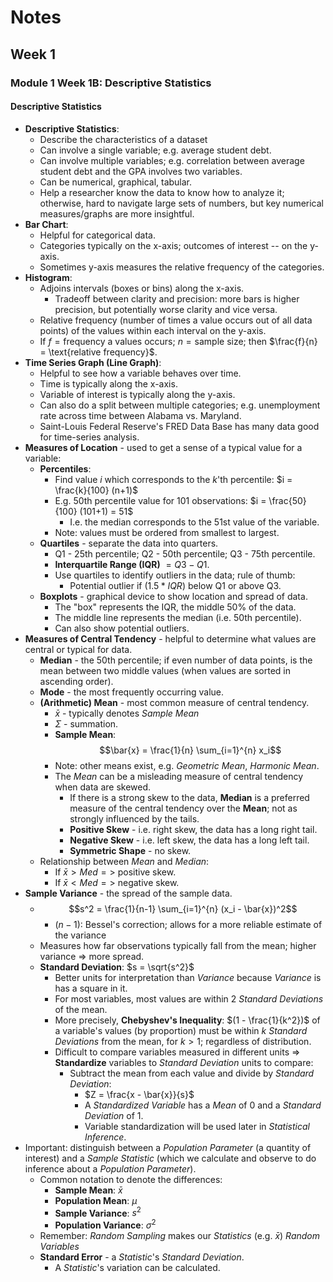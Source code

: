 # Notes
## Week 1
### Module 1 Week 1B: Descriptive Statistics
#### Descriptive Statistics
- **Descriptive Statistics**:
  - Describe the characteristics of a dataset
  - Can involve a single variable; e.g. average student debt.
  - Can involve multiple variables; e.g. correlation between average student 
    debt and the GPA involves two variables. 
  - Can be numerical, graphical, tabular.
  - Help a researcher know the data to know how to analyze it; otherwise, 
    hard to navigate large sets of numbers, but key numerical 
    measures/graphs are more insightful.
- **Bar Chart**:
  - Helpful for categorical data.
  - Categories typically on the x-axis; outcomes of interest -- on the y-axis.
  - Sometimes y-axis measures the relative frequency of the categories.
- **Histogram**:
  - Adjoins intervals (boxes or bins) along the x-axis.
    - Tradeoff between clarity and precision: more bars is higher precision, 
      but potentially worse clarity and vice versa.
  - Relative frequency (number of times a value occurs out of all data points)
    of the values within each interval on the y-axis.
  - If $f = \text{frequency a values occurs}$; $n = \text{sample size}$; 
    then $\frac{f}{n} = \text{relative frequency}$. 
- **Time Series Graph (Line Graph)**:
  - Helpful to see how a variable behaves over time.
  - Time is typically along the x-axis.
  - Variable of interest is typically along the y-axis.
  - Can also do a split between multiple categories; e.g. unemployment rate 
    across time between Alabama vs. Maryland.
  - Saint-Louis Federal Reserve's FRED Data Base has many data good for 
    time-series analysis.
- **Measures of Location** - used to get a sense of a typical value for a 
  variable:
  - **Percentiles**:
    - Find value $i$ which corresponds to the $k$'th percentile: $i = \frac{k}{100} (n+1)$
    - E.g. 50th percentile value for 101 observations: $i = \frac{50}{100} (101+1) = 51$
      - I.e. the median corresponds to the 51st value of the variable.
    - Note: values must be ordered from smallest to largest.
  - **Quartiles** - separate the data into quarters.
    - Q1 - 25th percentile; Q2 - 50th percentile; Q3 - 75th percentile.
    - **Interquartile Range (IQR)** $= Q3 - Q1$.
    - Use quartiles to identify outliers in the data; rule of thumb: 
      - Potential outlier if $(1.5 * IQR)$ below Q1 or above Q3.
  - **Boxplots** - graphical device to show location and spread of data.
    - The "box" represents the IQR, the middle 50% of the data.
    - The middle line represents the median (i.e. 50th percentile).
    - Can also show potential outliers.
- **Measures of Central Tendency** - helpful to determine what values are 
  central or typical for data.
  - **Median** - the 50th percentile; if even number of data points, is the 
    mean between two middle values (when values are sorted in ascending order). 
  - **Mode** - the most frequently occurring value.
  - **(Arithmetic) Mean** - most common measure of central tendency.
    - $\bar{x}$ - typically denotes *Sample Mean*
    - $\Sigma$ - summation. 
    - **Sample Mean**: $$\bar{x} = \frac{1}{n} \sum_{i=1}^{n} x_i$$
    - Note: other means exist, e.g. *Geometric Mean*, *Harmonic Mean*.
    - The *Mean* can be a misleading measure of central tendency when data are 
      skewed.
      - If there is a strong skew to the data, 
        **Median** is a preferred measure of the central tendency over the 
        **Mean**; not as strongly influenced by the tails.
      - **Positive Skew** - i.e. right skew, the data has a long right tail.
      - **Negative Skew** - i.e. left skew, the data has a long left tail.
      - **Symmetric Shape** - no skew.
  - Relationship between *Mean* and *Median*:
    - If $\bar{x} > Med =>$ positive skew.
    - If $\bar{x} < Med =>$ negative skew.
- **Sample Variance** - the spread of the sample data.
  - $$s^2 = \frac{1}{n-1} \sum_{i=1}^{n} (x_i - \bar{x})^2$$
    - $(n-1)$: Bessel's correction; allows for a more reliable estimate of 
      the variance
  - Measures how far observations typically fall from the mean; higher 
    variance => more spread.
  - **Standard Deviation**: $s = \sqrt{s^2}$
    - Better units for interpretation than *Variance* because *Variance* is 
      has a square in it.
    - For most variables, most values are within 2 *Standard Deviations* of 
      the mean.
    - More precisely, **Chebyshev's Inequality**: $(1 - \frac{1}{k^2})$ of a 
      variable's values (by proportion) must be within $k$ *Standard 
      Deviations* from the mean, for $k > 1$; regardless of distribution.
    - Difficult to compare variables measured in different units => 
      **Standardize** variables to *Standard Deviation* units to compare:
      - Subtract the mean from each value and divide by *Standard Deviation*:
        - $Z = \frac{x - \bar{x}}{s}$
        - A *Standardized Variable* has a *Mean* of $0$ and a *Standard 
          Deviation* of $1$.
        - Variable standardization will be used later in *Statistical Inference*.
- Important: distinguish between a *Population Parameter* (a quantity of 
  interest) and a *Sample Statistic* (which we calculate and observe to do 
  inference about a *Population Parameter*).
  - Common notation to denote the differences:
    - **Sample Mean**: $\bar{x}$ 
    - **Population Mean**: $\mu$ 
    - **Sample Variance**: $s^2$
    - **Population Variance**: $\sigma^2$
  - Remember: *Random Sampling* makes our *Statistics* (e.g. $\bar{x}$) *Random 
    Variables*
  - **Standard Error** - a *Statistic*'s *Standard Deviation*.
    - A *Statistic*'s variation can be calculated.